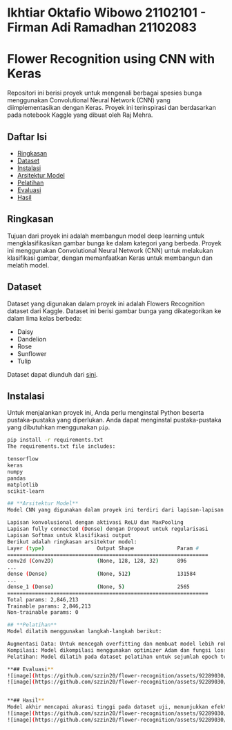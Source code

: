 # Ikhtiar Oktafio Wibowo 21102101 - Firman Adi Ramadhan 21102083


# Flower Recognition using CNN with Keras

Repositori ini berisi proyek untuk mengenali berbagai spesies bunga menggunakan Convolutional Neural Network (CNN) yang diimplementasikan dengan Keras. Proyek ini terinspirasi dan berdasarkan pada notebook Kaggle yang dibuat oleh Raj Mehra.

## Daftar Isi
- [Ringkasan](#ringkasan)
- [Dataset](#dataset)
- [Instalasi](#instalasi)
- [Arsitektur Model](#arsitektur-model)
- [Pelatihan](#pelatihan)
- [Evaluasi](#evaluasi)
- [Hasil](#hasil)

## Ringkasan

Tujuan dari proyek ini adalah membangun model deep learning untuk mengklasifikasikan gambar bunga ke dalam kategori yang berbeda. Proyek ini menggunakan Convolutional Neural Network (CNN) untuk melakukan klasifikasi gambar, dengan memanfaatkan Keras untuk membangun dan melatih model.

## Dataset

Dataset yang digunakan dalam proyek ini adalah Flowers Recognition dataset dari Kaggle. Dataset ini berisi gambar bunga yang dikategorikan ke dalam lima kelas berbeda:
- Daisy
- Dandelion
- Rose
- Sunflower
- Tulip

Dataset dapat diunduh dari [sini](https://drive.google.com/drive/folders/1k1YNiHkt3kLcHGwfUj2nLX1DZEs9mCzr?usp=sharing).

## Instalasi

Untuk menjalankan proyek ini, Anda perlu menginstal Python beserta pustaka-pustaka yang diperlukan. Anda dapat menginstal pustaka-pustaka yang dibutuhkan menggunakan `pip`.

```bash
pip install -r requirements.txt
The requirements.txt file includes:

tensorflow
keras
numpy
pandas
matplotlib
scikit-learn

## **Arsitektur Model**
Model CNN yang digunakan dalam proyek ini terdiri dari lapisan-lapisan berikut:

Lapisan konvolusional dengan aktivasi ReLU dan MaxPooling
Lapisan fully connected (Dense) dengan Dropout untuk regularisasi
Lapisan Softmax untuk klasifikasi output
Berikut adalah ringkasan arsitektur model:
Layer (type)                 Output Shape              Param #
=================================================================
conv2d (Conv2D)              (None, 128, 128, 32)      896
...
dense (Dense)                (None, 512)               131584
...
dense_1 (Dense)              (None, 5)                 2565
=================================================================
Total params: 2,846,213
Trainable params: 2,846,213
Non-trainable params: 0

## **Pelatihan**
Model dilatih menggunakan langkah-langkah berikut:

Augmentasi Data: Untuk mencegah overfitting dan membuat model lebih robust, teknik augmentasi data seperti rotasi, zoom, dan flipping horizontal diterapkan.
Kompilasi: Model dikompilasi menggunakan optimizer Adam dan fungsi loss categorical cross-entropy.
Pelatihan: Model dilatih pada dataset pelatihan untuk sejumlah epoch tertentu, dengan validasi split untuk memantau kinerja.

**## Evaluasi**
![image](https://github.com/szzin20/flower-recognition/assets/92289030/342f9546-a403-4ca3-a3a6-10fa14a792dc)
![image](https://github.com/szzin20/flower-recognition/assets/92289030/8f1c3bf1-bd76-4203-9025-6837258d1e8e)


**## Hasil**
Model akhir mencapai akurasi tinggi pada dataset uji, menunjukkan efektivitasnya dalam mengklasifikasikan berbagai spesies bunga. Contoh hasil dibawah ini :
![image](https://github.com/szzin20/flower-recognition/assets/92289030/a486a78f-748e-4c93-9134-50154265748a)
![image](https://github.com/szzin20/flower-recognition/assets/92289030/48036037-d1be-493b-bc46-8caf29b583c2)





